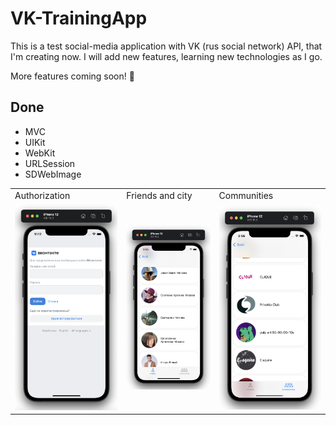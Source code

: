 # VK-TrainingApp

This is a test social-media application with VK (rus social network) API, that I'm creating now. I will add new features, learning new technologies as I go. 

More features coming soon! 🚀

## Done
- MVC
- UIKit
- WebKit
- URLSession
- SDWebImage
  
 <table>
  <tr>
    <td>Authorization</td>
    <td>Friends and city</td>
    <td>Communities</td>
  </tr>
  <tr>
    <td><img src="https://raw.githubusercontent.com/semjonG/VK-TrainingApp/main/1.png"></td>
    <td><img src="https://raw.githubusercontent.com/semjonG/VK-TrainingApp/main/friendsScreen.png"></td>
    <td><img src="https://raw.githubusercontent.com/semjonG/VK-TrainingApp/main/groupsScreen.png"></td>
  </tr>
  <tr>
